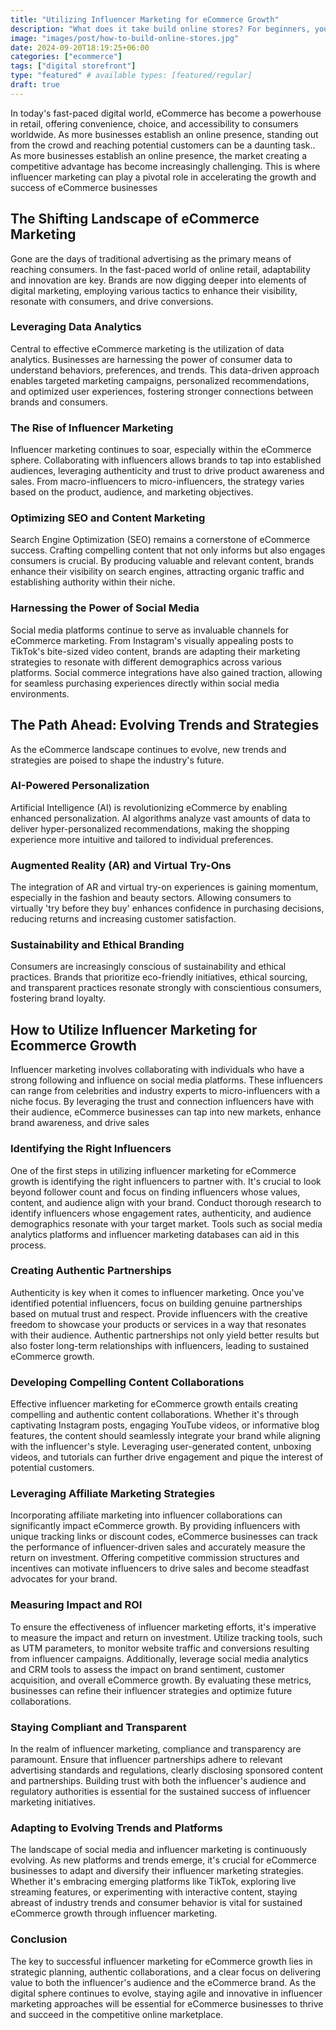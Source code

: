 ```yaml
---
title: "Utilizing Influencer Marketing for eCommerce Growth"
description: "What does it take build online stores? For beginners, you must find a market, create a brand, and find hosting to start."
image: "images/post/how-to-build-online-stores.jpg"
date: 2024-09-20T18:19:25+06:00
categories: ["ecommerce"]
tags: ["digital storefront"]
type: "featured" # available types: [featured/regular]
draft: true
---
```


In today's fast-paced digital world, eCommerce has become a powerhouse in retail, offering convenience, choice, and accessibility to consumers worldwide. As more businesses establish an online presence, standing out from the crowd and reaching potential customers can be a daunting task.. As more businesses establish an online presence, the market  creating a competitive advantage has become increasingly challenging. This is where influencer marketing can play a pivotal role in accelerating the growth and success of eCommerce businesses

## The Shifting Landscape of eCommerce Marketing

Gone are the days of traditional advertising as the primary means of reaching consumers. In the fast-paced world of online retail, adaptability and innovation are key. Brands are now digging deeper into elements of digital marketing, employing various tactics to enhance their visibility, resonate with consumers, and drive conversions.

### Leveraging Data Analytics

Central to effective eCommerce marketing is the utilization of data analytics. Businesses are harnessing the power of consumer data to understand behaviors, preferences, and trends. This data-driven approach enables targeted marketing campaigns, personalized recommendations, and optimized user experiences, fostering stronger connections between brands and consumers.

### The Rise of Influencer Marketing

Influencer marketing continues to soar, especially within the eCommerce sphere. Collaborating with influencers allows brands to tap into established audiences, leveraging authenticity and trust to drive product awareness and sales. From macro-influencers to micro-influencers, the strategy varies based on the product, audience, and marketing objectives.

### Optimizing SEO and Content Marketing

Search Engine Optimization (SEO) remains a cornerstone of eCommerce success. Crafting compelling content that not only informs but also engages consumers is crucial. By producing valuable and relevant content, brands enhance their visibility on search engines, attracting organic traffic and establishing authority within their niche.

### Harnessing the Power of Social Media

Social media platforms continue to serve as invaluable channels for eCommerce marketing. From Instagram's visually appealing posts to TikTok's bite-sized video content, brands are adapting their marketing strategies to resonate with different demographics across various platforms. Social commerce integrations have also gained traction, allowing for seamless purchasing experiences directly within social media environments.

## The Path Ahead: Evolving Trends and Strategies

As the eCommerce landscape continues to evolve, new trends and strategies are poised to shape the industry's future.

### AI-Powered Personalization

Artificial Intelligence (AI) is revolutionizing eCommerce by enabling enhanced personalization. AI algorithms analyze vast amounts of data to deliver hyper-personalized recommendations, making the shopping experience more intuitive and tailored to individual preferences.

### Augmented Reality (AR) and Virtual Try-Ons

The integration of AR and virtual try-on experiences is gaining momentum, especially in the fashion and beauty sectors. Allowing consumers to virtually 'try before they buy' enhances confidence in purchasing decisions, reducing returns and increasing customer satisfaction.

### Sustainability and Ethical Branding

Consumers are increasingly conscious of sustainability and ethical practices. Brands that prioritize eco-friendly initiatives, ethical sourcing, and transparent practices resonate strongly with conscientious consumers, fostering brand loyalty.

## How to Utilize Influencer Marketing for Ecommerce Growth

Influencer marketing involves collaborating with individuals who have a strong following and influence on social media platforms. These influencers can range from celebrities and industry experts to micro-influencers with a niche focus. By leveraging the trust and connection influencers have with their audience, eCommerce businesses can tap into new markets, enhance brand awareness, and drive sales

### Identifying the Right Influencers

One of the first steps in utilizing influencer marketing for eCommerce growth is identifying the right influencers to partner with. It's crucial to look beyond follower count and focus on finding influencers whose values, content, and audience align with your brand. Conduct thorough research to identify influencers whose engagement rates, authenticity, and audience demographics resonate with your target market. Tools such as social media analytics platforms and influencer marketing databases can aid in this process.

### Creating Authentic Partnerships

Authenticity is key when it comes to influencer marketing. Once you've identified potential influencers, focus on building genuine partnerships based on mutual trust and respect. Provide influencers with the creative freedom to showcase your products or services in a way that resonates with their audience. Authentic partnerships not only yield better results but also foster long-term relationships with influencers, leading to sustained eCommerce growth.

### Developing Compelling Content Collaborations

Effective influencer marketing for eCommerce growth entails creating compelling and authentic content collaborations. Whether it's through captivating Instagram posts, engaging YouTube videos, or informative blog features, the content should seamlessly integrate your brand while aligning with the influencer's style. Leveraging user-generated content, unboxing videos, and tutorials can further drive engagement and pique the interest of potential customers.

### Leveraging Affiliate Marketing Strategies

Incorporating affiliate marketing into influencer collaborations can significantly impact eCommerce growth. By providing influencers with unique tracking links or discount codes, eCommerce businesses can track the performance of influencer-driven sales and accurately measure the return on investment. Offering competitive commission structures and incentives can motivate influencers to drive sales and become steadfast advocates for your brand.

### Measuring Impact and ROI

To ensure the effectiveness of influencer marketing efforts, it's imperative to measure the impact and return on investment. Utilize tracking tools, such as UTM parameters, to monitor website traffic and conversions resulting from influencer campaigns. Additionally, leverage social media analytics and CRM tools to assess the impact on brand sentiment, customer acquisition, and overall eCommerce growth. By evaluating these metrics, businesses can refine their influencer strategies and optimize future collaborations.

### Staying Compliant and Transparent

In the realm of influencer marketing, compliance and transparency are paramount. Ensure that influencer partnerships adhere to relevant advertising standards and regulations, clearly disclosing sponsored content and partnerships. Building trust with both the influencer's audience and regulatory authorities is essential for the sustained success of influencer marketing initiatives.

### Adapting to Evolving Trends and Platforms

The landscape of social media and influencer marketing is continuously evolving. As new platforms and trends emerge, it's crucial for eCommerce businesses to adapt and diversify their influencer marketing strategies. Whether it's embracing emerging platforms like TikTok, exploring live streaming features, or experimenting with interactive content, staying abreast of industry trends and consumer behavior is vital for sustained eCommerce growth through influencer marketing.

### Conclusion

The key to successful influencer marketing for eCommerce growth lies in strategic planning, authentic collaborations, and a clear focus on delivering value to both the influencer's audience and the eCommerce brand. As the digital sphere continues to evolve, staying agile and innovative in influencer marketing approaches will be essential for eCommerce businesses to thrive and succeed in the competitive online marketplace.
